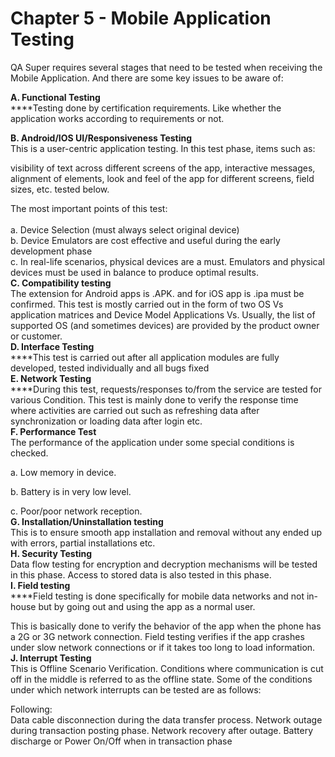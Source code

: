 # Chapter 5 - Mobile Application Testing

QA Super requires several stages that need to be tested when receiving the Mobile Application. And there are some key issues to be aware of:

**A. Functional Testing** \
****Testing done by certification requirements. Like whether the application works according to requirements or not.

**B. Android/IOS UI/Responsiveness Testing** \
This is a user-centric application testing. In this test phase, items such as:

visibility of text across different screens of the app, interactive messages, alignment of elements, look and feel of the app for different screens, field sizes, etc. tested below.

The most important points of this test:\
\
a. Device Selection (must always select original device) \
b. Device Emulators are cost effective and useful during the early development phase\
c. In real-life scenarios, physical devices are a must. Emulators and physical devices must be used in balance to produce optimal results. \
**C. Compatibility testing** \
The extension for Android apps is .APK. and for iOS app is .ipa must be confirmed. This test is mostly carried out in the form of two OS Vs application matrices and Device Model Applications Vs. Usually, the list of supported OS (and sometimes devices) are provided by the product owner or customer.\
**D. Interface Testing**\
****This test is carried out after all application modules are fully developed, tested individually and all bugs fixed\
**E. Network Testing**\
****During this test, requests/responses to/from the service are tested for various Condition. This test is mainly done to verify the response time where activities are carried out such as refreshing data after synchronization or loading data after login etc.\
**F. Performance Test** \
The performance of the application under some special conditions is checked.

a. Low memory in device.

b. Battery is in very low level.

c. Poor/poor network reception.\
**G. Installation/Uninstallation testing** \
This is to ensure smooth app installation and removal without any ended up with errors, partial installations etc.\
**H. Security Testing** \
Data flow testing for encryption and decryption mechanisms will be tested in this phase. Access to stored data is also tested in this phase.\
**I. Field testing** \
****Field testing is done specifically for mobile data networks and not in-house but by going out and using the app as a normal user.

This is basically done to verify the behavior of the app when the phone has a 2G or 3G network connection. Field testing verifies if the app crashes under slow network connections or if it takes too long to load information.\
**J. Interrupt Testing** \
This is Offline Scenario Verification. Conditions where communication is cut off in the middle is referred to as the offline state. Some of the conditions under which network interrupts can be tested are as follows:

Following:\
Data cable disconnection during the data transfer process. Network outage during transaction posting phase. Network recovery after outage. Battery discharge or Power On/Off when in transaction phase
